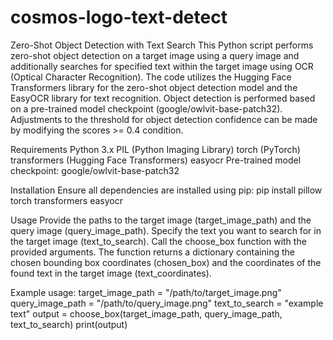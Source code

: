 # cosmos-logo-text-detect

Zero-Shot Object Detection with Text Search
This Python script performs zero-shot object detection on a target image using a query image and additionally searches for specified text within the target image using OCR (Optical Character Recognition). The code utilizes the Hugging Face Transformers library for the zero-shot object detection model and the EasyOCR library for text recognition. Object detection is performed based on a pre-trained model checkpoint (google/owlvit-base-patch32). Adjustments to the threshold for object detection confidence can be made by modifying the scores >= 0.4 condition.

Requirements
Python 3.x
PIL (Python Imaging Library)
torch (PyTorch)
transformers (Hugging Face Transformers)
easyocr
Pre-trained model checkpoint: google/owlvit-base-patch32

Installation
Ensure all dependencies are installed using pip:
pip install pillow torch transformers easyocr

Usage
Provide the paths to the target image (target_image_path) and the query image (query_image_path).
Specify the text you want to search for in the target image (text_to_search).
Call the choose_box function with the provided arguments.
The function returns a dictionary containing the chosen bounding box coordinates (chosen_box) and the coordinates of the found text in the target image (text_coordinates).

Example usage:
target_image_path = "/path/to/target_image.png"
query_image_path = "/path/to/query_image.png"
text_to_search = "example text"
output = choose_box(target_image_path, query_image_path, text_to_search)
print(output)
